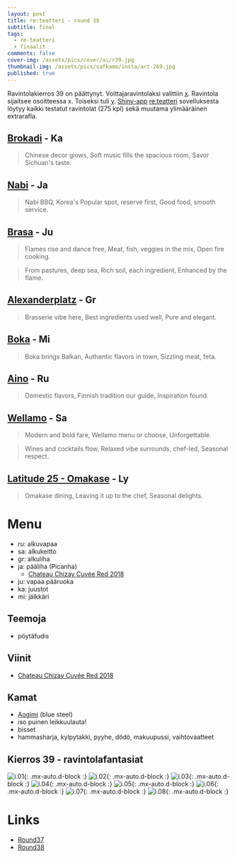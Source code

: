 ```yaml
---
layout: post
title: re:teatteri - round 39
subtitle: final
tags:
  - re-teatteri
  - finaalit
comments: false
cover-img: /assets/pics/cover/ai/r39.jpg
thumbnail-img: /assets/pics/safkame/insta/art-269.jpg
published: true
---
```


Ravintolakierros 39 on päättynyt. Voittajaravintolaksi valittiin [x](). Ravintola sijaitsee osoitteessa x. Toiseksi tuli [y](). [Shiny-app](https://safka.shinyapps.io/restaurants/)  [re:teatteri](https://safka.shinyapps.io/restaurants/) sovelluksesta löytyy kaikki testatut ravintolat (275 kpl) sekä muutama ylimääräinen extrarafla.

## [Brokadi](https://brokadi.com/)	- Ka

> Chinese decor glows,
Soft music fills the spacious room,
Savor Sichuan's taste.

## [Nabi](https://www.nabikoreanbbq.fi/) - **Ja**

> Nabi BBQ, Korea's
Popular spot, reserve first,
Good food, smooth service.

## [Brasa](https://brasa.fi/)	- Ju

> Flames rise and dance free,
Meat, fish, veggies in the mix,
Open fire cooking.

> From pastures, deep sea,
Rich soil, each ingredient,
Enhanced by the flame.

## [Alexanderplatz](https://alexanderplats.fi/en/homepage/) - **Gr**	

> Brasserie vibe here,
Best ingredients used well,
Pure and elegant.

## [Boka](https://ravintolaboka.fi/) - **Mi**

> Boka brings Balkan,
Authentic flavors in town,
Sizzling meat, feta.

## [Aino](https://www.ravintolaaino.fi/fi/) - Ru

> Domestic flavors,
Finnish tradition our guide,
Inspiration found.

## [Wellamo](https://www.wellamo.fi/) - **Sa**

> Modern and bold fare,
Wellamo menu or choose,
Unforgettable.

> Wines and cocktails flow,
Relaxed vibe surrounds, chef-led,
Seasonal respect.

## [Latitude 25 - Omakase](https://www.latitude25.fi/) - **Ly**

> Omakase dining,
Leaving it up to the chef,
Seasonal delights.


# Menu

* ru: alkuvapaa
* sa: alkukeitto
* gr: alkuliha
* ja: pääliha (Picanha)
  * [Chateau Chizay Cuvée Red 2018](https://www.alko.fi/tuotteet/935904/Chateau-Chizay-Cuv-e-Red-2018/)
* ju: vapaa pääruoka
* ka: juustot
* mi: jälkkäri


## Teemoja

- pöytäfudis
  
## Viinit

- [Chateau Chizay Cuvée Red 2018](https://www.alko.fi/tuotteet/935904/Chateau-Chizay-Cuv-e-Red-2018/)


## Kamat

- [Aogimi](https://japanesechefsknife.com/collections/aogami-super-carbon-steel-blue-super-steel) (blue steel)
- iso puinen leikkuulauta!
- bisset
- hammasharja, kylpytakki, pyyhe, dödö, makuupussi, vaihtovaatteet

## Kierros 39 - ravintolafantasiat

![i.01](/assets/pics/safkame/insta/art-268.jpg){: .mx-auto.d-block :}
![i.02](/assets/pics/safkame/insta/art-269.jpg){: .mx-auto.d-block :}
![i.03](/assets/pics/safkame/insta/art-270.jpg){: .mx-auto.d-block :}
![i.04](/assets/pics/safkame/insta/art-271.jpg){: .mx-auto.d-block :}
![i.05](/assets/pics/safkame/insta/art-272.jpg){: .mx-auto.d-block :}
![i.06](/assets/pics/safkame/insta/art-273.jpg){: .mx-auto.d-block :}
![i.07](/assets/pics/safkame/insta/art-274.jpg){: .mx-auto.d-block :}
![i.08](/assets/pics/safkame/insta/art-275.jpg){: .mx-auto.d-block :}


# Links

- [Round37](https://talonendm.github.io/2022-05-13-finaalit37/)
- [Round38](https://talonendm.github.io/2022-11-11-finaalit38/)
